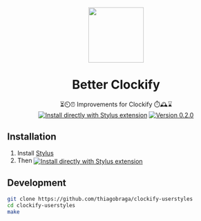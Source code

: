 <h1 align="center">
  <img src="https://i2.wp.com/cyberpunklibrarian.com/wp-content/uploads/2018/09/todoist-logo.png?ssl=1" height="128" /><br>
  <br>
  Better Clockify
</h1>

<p align="center">
  ⏳⏲️⏰ Improvements for Clockify ⏱️🕰️⌛<br>
  <a href="https://raw.githubusercontent.com/thiagobraga/clockify-userstyles/master/theme.user.css"><img src="https://img.shields.io/badge/Install%20directly%20with-Stylus-lightgrey.svg?longCache=true&logo=clockify&logoColor=03a9f4" align="center" alt="Install directly with Stylus extension" /></a>
  <a href="https://raw.githubusercontent.com/thiagobraga/clockify-userstyles/master/theme.user.css"><img src="https://img.shields.io/badge/version-0.2.0-03a9f4.svg" align="center" alt="Version 0.2.0"></a>
</p>

## Installation

1. Install [Stylus](https://add0n.com/stylus.html)
2. Then <a href="https://raw.githubusercontent.com/thiagobraga/clockify-userstyles/master/theme.user.css"><img src="https://img.shields.io/badge/install%20directly%20with-Stylus-lightgray.svg?longCache=true&logoColor=03a9f4" align="center" alt="Install directly with Stylus extension" /></a>

## Development

```sh
git clone https://github.com/thiagobraga/clockify-userstyles
cd clockify-userstyles
make
```
